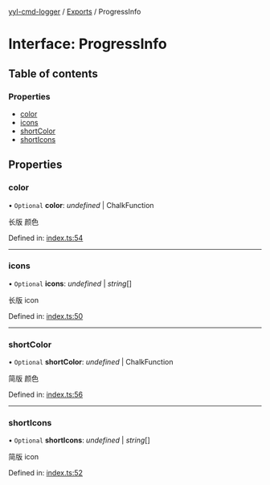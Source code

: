 [yyl-cmd-logger](../README.md) / [Exports](../modules.md) / ProgressInfo

# Interface: ProgressInfo

## Table of contents

### Properties

- [color](progressinfo.md#color)
- [icons](progressinfo.md#icons)
- [shortColor](progressinfo.md#shortcolor)
- [shortIcons](progressinfo.md#shorticons)

## Properties

### color

• `Optional` **color**: *undefined* \| ChalkFunction

长版 颜色

Defined in: [index.ts:54](https://github.com/jackness1208/yyl-cmd-logger/blob/4c2c8d6/src/index.ts#L54)

___

### icons

• `Optional` **icons**: *undefined* \| *string*[]

长版 icon

Defined in: [index.ts:50](https://github.com/jackness1208/yyl-cmd-logger/blob/4c2c8d6/src/index.ts#L50)

___

### shortColor

• `Optional` **shortColor**: *undefined* \| ChalkFunction

简版 颜色

Defined in: [index.ts:56](https://github.com/jackness1208/yyl-cmd-logger/blob/4c2c8d6/src/index.ts#L56)

___

### shortIcons

• `Optional` **shortIcons**: *undefined* \| *string*[]

简版 icon

Defined in: [index.ts:52](https://github.com/jackness1208/yyl-cmd-logger/blob/4c2c8d6/src/index.ts#L52)
